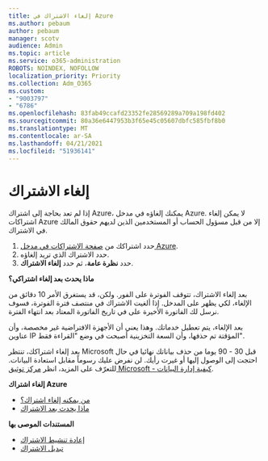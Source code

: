 ```yaml
---
title: إلغاء الاشتراك في Azure
ms.author: pebaum
author: pebaum
manager: scotv
audience: Admin
ms.topic: article
ms.service: o365-administration
ROBOTS: NOINDEX, NOFOLLOW
localization_priority: Priority
ms.collection: Adm_O365
ms.custom:
- "9003797"
- "6786"
ms.openlocfilehash: 83fab49ccafd23352fe28569289a709a198fd402
ms.sourcegitcommit: 80a36e6447953b3f65e45c05607dbfc585fbf8b0
ms.translationtype: MT
ms.contentlocale: ar-SA
ms.lasthandoff: 04/21/2021
ms.locfileid: "51936141"
---
```

# <a name="cancel-subscription"></a>إلغاء الاشتراك

إذا لم تعد بحاجة إلى اشتراك Azure، يمكنك إلغاؤه في مدخل Azure. لا يمكن إلغاء اشتراكات Azure إلا من قبل مسؤول الحساب أو المستخدمين الذين لديهم حقوق المالك في الاشتراك.

1. حدد اشتراكك من [صفحة الاشتراكات في مدخل Azure](https://portal.azure.com/#blade/Microsoft_Azure_Billing/SubscriptionsBlade).
2. حدد الاشتراك الذي تريد إلغاؤه.
3. حدد **نظرة عامة**، ثم حدد **إلغاء الاشتراك**.

**ماذا يحدث بعد إلغاء اشتراكي؟**

بعد إلغاء الاشتراك، تتوقف الفوترة على الفور. ولكن، قد يستغرق الأمر 10 دقائق من الإلغاء، لكي يظهر على المدخل. إذا ألغيت الاشتراك في منتصف فترة الفوترة، فسوف نرسل لك الفاتورة الأخيرة على في تاريخ الفاتورة المعتاد بعد انتهاء الفترة.

بعد الإلغاء، يتم تعطيل خدماتك. وهذا يعني أن الأجهزة الافتراضية غير مخصصة، وأن عناوين IP المؤقتة تم حذفها، وأن السعة التخزينية أصبحت في وضع "القراءة فقط".

بعد إلغاء اشتراكك، تنتظر Microsoft قبل 30 - 90 يوما من حذف بياناتك نهائيا في حال احتجت إلى الوصول إليها أو غيرت رأيك. لن نفرض عليك رسوماً مقابل استعادة البيانات. للتعرّف على المزيد، انظر [مركز توثيق Microsoft - كيفية إدارة البيانات](https://go.microsoft.com/fwLink/p/?LinkID=822930&clcid=0x409).

**إلغاء اشتراك Azure**

- [من يمكنه إلغاء اشتراك؟](https://docs.microsoft.com/azure/billing/billing-how-to-cancel-azure-subscription?WT.mc_id=Portal-Microsoft_Azure_Support#who-can-cancel-a-subscription)
- [ماذا يحدث بعد الاشتراك](https://docs.microsoft.com/azure/billing/billing-how-to-cancel-azure-subscription?WT.mc_id=Portal-Microsoft_Azure_Support#what-happens-after-i-cancel-my-subscription)

**المستندات الموصى بها**

- [إعادة تنشيط الاشتراك](https://docs.microsoft.com/azure/billing/billing-how-to-cancel-azure-subscription?WT.mc_id=Portal-Microsoft_Azure_Support#reactivate-subscription)
- [تبديل الاشتراك](https://docs.microsoft.com/azure/billing/billing-how-to-switch-azure-offer?WT.mc_id=Portal-Microsoft_Azure_Support)